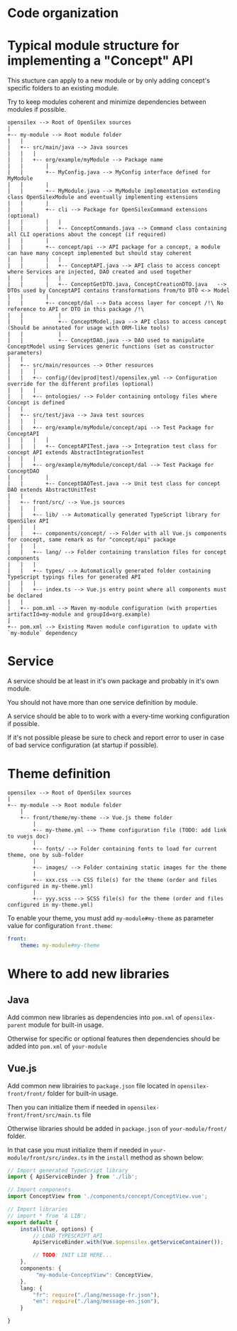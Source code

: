 Code organization
=================

# Typical module structure for implementing a "Concept" API

This stucture can apply to a new module or by only adding concept's specific folders to an existing module.

Try to keep modules coherent and minimize dependencies between modules if possible.

```
opensilex --> Root of OpenSilex sources
|
+-- my-module --> Root module folder
|   |
|   +-- src/main/java --> Java sources
|   |   |
|   |   +-- org/example/myModule --> Package name
|   |       |
|   |       +-- MyConfig.java --> MyConfig interface defined for MyModule
|   |       |
|   |       +-- MyModule.java --> MyModule implementation extending class OpenSilexModule and eventually implementing extensions
|   |       |
|   |       +-- cli --> Package for OpenSilexCommand extensions (optional)
|   |       |   |
|   |       |   +-- ConceptCommands.java --> Command class containing all CLI operations about the concept (if required)
|   |       |
|   |       +-- concept/api --> API package for a concept, a module can have many concept implemented but should stay coherent
|   |       |   |
|   |       |   +-- ConceptAPI.java --> API class to access concept where Services are injected, DAO created and used together
|   |       |   |
|   |       |   +-- ConceptGetDTO.java, ConceptCreationDTO.java   --> DTOs used by ConceptAPI contains transformations from/to DTO <-> Model 
|   |       |
|   |       +-- concept/dal --> Data access layer for concept /!\ No reference to API or DTO in this package /!\
|   |           |
|   |           +-- ConceptModel.java --> API class to access concept (Should be annotated for usage with ORM-like tools)
|   |           |
|   |           +-- ConceptDAO.java --> DAO used to manipulate ConceptModel using Services generic functions (set as constructor parameters)
|   |
|   +-- src/main/resources --> Other resources
|   |   |
|   |   +-- config/(dev|prod|test)/opensilex.yml --> Configuration override for the different profiles (optional)
|   |   |
|   |   +-- ontologies/ --> Folder containing ontology files where Concept is defined
|   |
|   +-- src/test/java --> Java test sources
|   |   |
|   |   +-- org/example/myModule/concept/api --> Test Package for ConceptAPI
|   |   |   |
|   |   |   +-- ConceptAPITest.java --> Integration test class for concept API extends AbstractIntegrationTest
|   |   |
|   |   +-- org/example/myModule/concept/dal --> Test Package for ConceptDAO
|   |       |
|   |       +-- ConceptDAOTest.java --> Unit test class for concept DAO extends AbstractUnitTest
|   |
|   +-- front/src/ --> Vue.js sources
|   |   |
|   |   +-- lib/ --> Automatically generated TypeScript library for OpenSilex API
|   |   |
|   |   +-- components/concept/ --> Folder with all Vue.js components for concept, same remark as for "concept/api" package
|   |   |
|   |   +-- lang/ --> Folder containing translation files for concept components
|   |   |
|   |   +-- types/ --> Automatically generated folder containing TypeScript typings files for generated API
|   |   |
|   |   +-- index.ts --> Vue.js entry point where all components must be declared
|   |
|   +-- pom.xml --> Maven my-module configuration (with properties artifactId=my-module and groupId=org.example)
|
+-- pom.xml --> Existing Maven module configuration to update with `my-module` dependency
```

# Service

A service should be at least in it's own package and probably in it's own module.

You should not have more than one service definition by module.

A service should be able to to work with a every-time working configuration if possible.

If it's not possible please be sure to check and report error to user in case of bad service configuration (at startup if possible).

# Theme definition

```
opensilex --> Root of OpenSilex sources
|
+-- my-module --> Root module folder
    |
    +-- front/theme/my-theme --> Vue.js theme folder
        |
        +-- my-theme.yml --> Theme configuration file (TODO: add link to vuejs doc)
        |
        +-- fonts/ --> Folder containing fonts to load for current theme, one by sub-folder
        |
        +-- images/ --> Folder containing static images for the theme
        |
        +-- xxx.css --> CSS file(s) for the theme (order and files configured in my-theme.yml)
        |
        +-- yyy.scss --> SCSS file(s) for the theme (order and files configured in my-theme.yml)
```

To enable your theme, you must add `my-module#my-theme` as parameter value for configuration `front.theme`:

```yaml
front:
    theme: my-module#my-theme
```

# Where to add new libraries

## Java 

Add common new libraries as dependencies into `pom.xml` of `opensilex-parent` module for built-in usage.

Otherwise for specific or optional features then dependencies should be added into `pom.xml` of `your-module`

## Vue.js

Add common new librairies to `package.json` file located in `opensilex-front/front/` folder for built-in usage.

Then you can initialize them if needed in `opensilex-front/front/src/main.ts` file

Otherwise libraries should be added in `package.json` of `your-module/front/` folder.

In that case you must initialize them if needed in `your-module/front/src/index.ts` in the `install` method as shown below:

```ts
// Import generated TypeScript library
import { ApiServiceBinder } from './lib';

// Import components
import ConceptView from './components/concept/ConceptView.vue';

// Import libraries
// import * from 'A LIB';
export default {
    install(Vue, options) {
        // LOAD TYPESCRIPT API
        ApiServiceBinder.with(Vue.$opensilex.getServiceContainer());

        // TODO: INIT LIB HERE...
    },
    components: {
         "my-module-ConceptView": ConceptView,
    },
    lang: {
        "fr": require("./lang/message-fr.json"),
        "en": require("./lang/message-en.json"),
    }

}
```